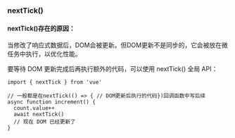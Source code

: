 ### nextTick()
#### nextTick()存在的原因：
当修改了响应式数据后，DOM会被更新。但DOM更新不是同步的，它会被放在微任务中执行，以优化性能。

要等待 DOM 更新完成后再执行额外的代码，可以使用 nextTick() 全局 API：
```vue
import { nextTick } from 'vue'

// 一般都是在nextTick(() => { // DOM更新后执行的代码})回调函数中写后续
async function increment() {
  count.value++
  await nextTick()
  // 现在 DOM 已经更新了
}
```

